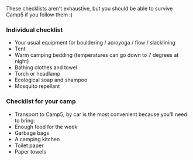 These checklists aren't exhaustive, but you should be able to survive Camp5 if you follow them :)


### Individual checklist

- Your usual equipment for bouldering / acroyoga / flow / slacklining
- Tent
- Warm camping bedding (temperatures can go down to 7 degrees at night)
- Bathing clothes and towel
- Torch or headlamp
- Ecological soap and shampoo
- Mosquito repellant


### Checklist for your camp

- Transport to Camp5; by car is the most convenient because you’ll need to bring:
- Enough food for the week
- Garbage bags
- A camping kitchen
- Toilet paper
- Paper towels
